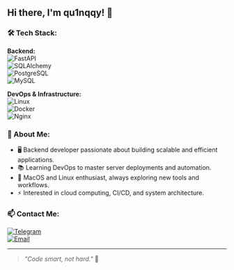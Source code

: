 ## Hi there, I'm qu1nqqy! 👋

### 🛠 Tech Stack:

**Backend:**  
![FastAPI](https://img.shields.io/badge/FastAPI-009688?style=flat-square&logo=fastapi&logoColor=white)  
![SQLAlchemy](https://img.shields.io/badge/SQLAlchemy-CC4A4A?style=flat-square&logo=python&logoColor=white)  
![PostgreSQL](https://img.shields.io/badge/PostgreSQL-336791?style=flat-square&logo=postgresql&logoColor=white)  
![MySQL](https://img.shields.io/badge/MySQL-4479A1?style=flat-square&logo=mysql&logoColor=white)  

**DevOps & Infrastructure:**  
![Linux](https://img.shields.io/badge/Linux-FCC624?style=flat-square&logo=linux&logoColor=black)  
![Docker](https://img.shields.io/badge/Docker-2496ED?style=flat-square&logo=docker&logoColor=white)  
![Nginx](https://img.shields.io/badge/Nginx-009639?style=flat-square&logo=nginx&logoColor=white)  

### 🚀 About Me:
- 🖥️ Backend developer passionate about building scalable and efficient applications.
- 📚 Learning DevOps to master server deployments and automation.
- 🐧 MacOS and Linux enthusiast, always exploring new tools and workflows.
- ⚡ Interested in cloud computing, CI/CD, and system architecture.

### 📫 Contact Me:
[![Telegram](https://img.shields.io/badge/Telegram-26A5E4?style=flat-square&logo=telegram&logoColor=white)](https://t.me/baikalboi)  
[![Email](https://img.shields.io/badge/Email-D14836?style=flat-square&logo=gmail&logoColor=white)](mailto:qu1nqqy@gmail.com)  

---

> _"Code smart, not hard."_ 🚀
